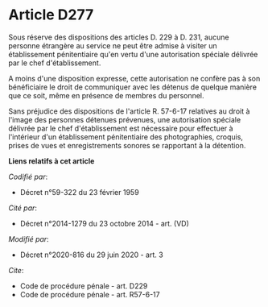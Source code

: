 # Article D277

Sous réserve des dispositions des articles D. 229 à D. 231, aucune personne étrangère au service ne peut être admise à
visiter un établissement pénitentiaire qu'en vertu d'une autorisation spéciale délivrée par le chef d'établissement.

A moins d'une disposition expresse, cette autorisation ne confère pas à son bénéficiaire le droit de communiquer avec les
détenus de quelque manière que ce soit, même en présence de membres du personnel.

Sans préjudice des dispositions de l'article R. 57-6-17 relatives au droit à l'image des personnes détenues prévenues, une
autorisation spéciale délivrée par le chef d'établissement est nécessaire pour effectuer à l'intérieur d'un établissement
pénitentiaire des photographies, croquis, prises de vues et enregistrements sonores se rapportant à la détention.

**Liens relatifs à cet article**

_Codifié par_:

  - Décret n°59-322 du 23 février 1959

_Cité par_:

  - Décret n°2014-1279 du 23 octobre 2014 - art. (VD)

_Modifié par_:

  - Décret n°2020-816 du 29 juin 2020 - art. 3

_Cite_:

  - Code de procédure pénale - art. D229
  - Code de procédure pénale - art. R57-6-17
